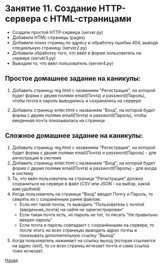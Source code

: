 # Занятие 11. Создание HTTP-сервера с HTML-страницами

- Создали простой HTTP-сервера (server.py)
- Добавили HTML-страницы (pages)
- Добавили показ страниц по адресу и обработку ошибки 404, выводя специальную страницу (server2.py)
- Добавили обработку того, что ввёл в форме пользователь на сервере (server3.py)
- Выводим то, что ввёл пользователь (server4.py)

Простое домашнее задание на каникулы:
-----
1. Добавить страницу reg.html с названием "Регистрация", на которой будет форма с двумя полями email(Почта) и password(Пароль), чтобы почта и пароль выводились и сохранялись на сервере

1. Добавить страницу enter.html с названием "Вход", на которой будет форма с двумя полями email(Почта) и password(Пароль), чтобы введенная почта показывалась на странице

Сложное домашнее задание на каникулы:
-----
1. Добавить страницу reg.html с названием "Регистрация", на которой будет форма с двумя полями email(Почта) и password(Пароль) - для регистрации в системе
1. Добавить страницу enter.html с названием "Вход", на которой будет форма с двумя полями email(Почта) и password(Пароль) - для входа в систему
1. То, что ввёл пользователь на странице "Регистрация" должно сохраниться на сервере в файл (CSV или JSON - на выбор, какой вам удобней)
1. Когда пользователь на странице "Вход" вводит Почту и Пароль, то сверять их с сохранённым ранее файлом:
    - Если нет такой почты, то выводить "Пользователь с почтой {введенная_почта} на сайте не зарегистрирован"
    - Если такая почта есть, но пароль не тот, то писать "Не правильно введен пароль"
    - Если почта и пароль совпадают с сохранёнными на сервере, то после этого на всех страницах выводить адрес почты и показывать дополнительную ссылку "Выход"
1. Когда пользователь нажимает на ссылку выход (которая ссылается на адрес /exit), то со всех страниц исчезает почта и сама ссылка тоже исчезает.

[Назад](https://github.com/lavsexpert/python/)
